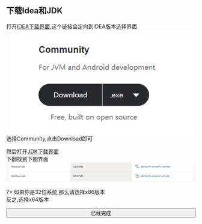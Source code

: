 ## 下载Idea和JDK  
打开[IDEA下载界面](https://www.jetbrains.com/idea/download/#section=windows),这个链接会定向到IDEA版本选择界面  
![图片没了qwq](../img/2-1(1).png)  
选择Community,点击Download即可  

然后打开[JDK下载界面](https://www.oracle.com/java/technologies/javase/javase-jdk8-downloads.html)  
下翻找到下图界面
![图片没了qwq](../img/2-1(2).png)  

?> 如果你是32位系统,那么请选择x86版本  
反之,选择x64版本


<button type='button' class="btn btn-info" style="width:100%;transition:500ms;" onclick="$('#hideEle').show();this.onclick=function(){};this.className='btn btn-success';this.innerHTML=this.innerHTML.replace('question','check').replace('已经完成','恭喜！');">
<i class="fa fa-question"></i>  已经完成</button>
<div id='hideEle' style='display:none;'>
    <br>
    至此，你已经完成了IDE的配置，下一章开始，我们会开始真正地编写插件！<br> 
    准备好你的键盘，出发了！
</div>